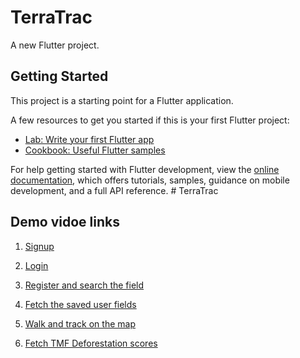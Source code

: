 # TerraTrac

A new Flutter project.

## Getting Started

This project is a starting point for a Flutter application.

A few resources to get you started if this is your first Flutter project:

- [Lab: Write your first Flutter app](https://docs.flutter.dev/get-started/codelab)
- [Cookbook: Useful Flutter samples](https://docs.flutter.dev/cookbook)

For help getting started with Flutter development, view the
[online documentation](https://docs.flutter.dev/), which offers tutorials,
samples, guidance on mobile development, and a full API reference.
#   T e r r a T r a c 
 
 

## Demo vidoe links
1. [Signup](https://drive.google.com/file/d/1se3mLqSP4f8O35VSre6liYnacM9lFmvm/view?usp=share_link)

2. [Login](https://drive.google.com/file/d/1hG4DrGxGuIgvrk0UcAl7NJehvSxq-SgP/view?usp=share_link)

3. [Register and search the field](https://drive.google.com/file/d/1OO9Zs32bt9IdKDY1N31It1FTr51joqOJ/view?usp=share_link)

4. [Fetch the saved user fields](https://drive.google.com/file/d/1sNEWPv1WvsBrx2Z_7MCOfuU8BjkAkbuc/view?usp=share_link)

5. [Walk and track on the map](https://drive.google.com/file/d/1SEig01CgFmtc_xSME-nc2Kac0jq15DV2/view?usp=share_link)

6. [Fetch TMF Deforestation scores](https://drive.google.com/file/d/1JPpzH_wGaYcCbxUEMxN6vEg8oDaupTF_/view?usp=share_link)
